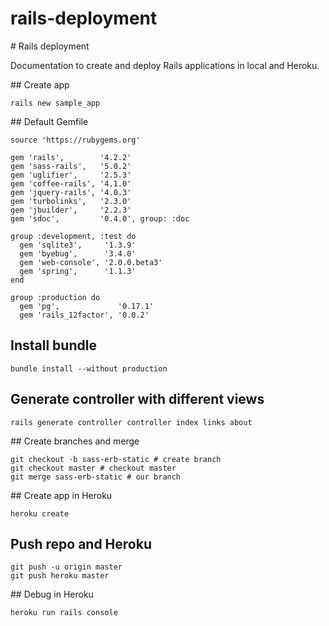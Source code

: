 # rails-deployment
# Rails deployment

Documentation to create and deploy Rails applications in local and Heroku.

## Create app
```
rails new sample_app
```

## Default Gemfile
```
source 'https://rubygems.org'

gem 'rails',        '4.2.2'
gem 'sass-rails',   '5.0.2'
gem 'uglifier',     '2.5.3'
gem 'coffee-rails', '4.1.0'
gem 'jquery-rails', '4.0.3'
gem 'turbolinks',   '2.3.0'
gem 'jbuilder',     '2.2.3'
gem 'sdoc',         '0.4.0', group: :doc

group :development, :test do
  gem 'sqlite3',     '1.3.9'
  gem 'byebug',      '3.4.0'
  gem 'web-console', '2.0.0.beta3'
  gem 'spring',      '1.1.3'
end

group :production do
  gem 'pg',             '0.17.1'
  gem 'rails_12factor', '0.0.2'
```

## Install bundle
```
bundle install --without production
```

## Generate controller with different views
```
rails generate controller controller index links about
```

## Create branches and merge
```
git checkout -b sass-erb-static # create branch
git checkout master # checkout master
git merge sass-erb-static # our branch
```

## Create app in Heroku
```
heroku create
```

## Push repo and Heroku
```
git push -u origin master
git push heroku master
```

## Debug in Heroku
```
heroku run rails console
```
